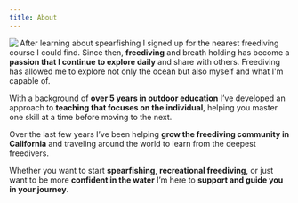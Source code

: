 ```yaml
---
title: About
---
```

<div class="about-page">

<img id="about-img-top" align="left" src="/images/cj.JPG" />

After learning about spearfishing I signed up for the nearest freediving course I could find. Since then, **freediving** and breath holding has become a **passion that I continue to explore daily** and share with others. Freediving has allowed me to explore not only the ocean but also myself and what I'm capable of.

With a background of **over 5 years in outdoor education** I’ve developed an approach to **teaching that focuses on the individual**, helping you master one skill at a time before moving to the next.

<p style="margin-top:1em;">
Over the last few years I’ve been helping <strong>grow the freediving community in California</strong> and traveling around the world to learn from the deepest freedivers.
</p>

Whether you want to start **spearfishing**, **recreational freediving**, or just want to be more **confident in the water** I’m here to **support and guide you in your journey**.

</div>